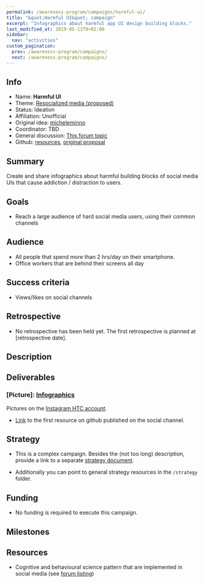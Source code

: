 ```yaml
---
permalink: /awareness-program/campaigns/harmful-ui/
title: "&quot;Harmful UI&quot; campaign"
excerpt: "Infographics about harmful app UI design building blocks."
last_modified_at: 2019-05-11T9+02:00
sidebar:
  nav: "activities"
custom_pagination:
  prev: /awareness-program/campaigns/
  next: /awareness-program/campaigns/
---
```


<!-- Please fill in the information below each header according to the instructions.

       - Do NOT remove section headers. Instead add the placeholder text if the section is not needed.
       - You can leave the comments. They can be helpful when editing the issue later on.
       - Replace brackets with appropriate information (unless part of a link), leaving formatting intact.
       - The non-comments texts below provide examples, unless they are placeholder text

    Note: You will not be wasting your time documenting all this. The information in this issue
          should be copied to the Campaign README.md after your feedback is incorporated.
-->

## Info

<!-- Provide short name that reflects the gist of the campaign, used as working title.
      Also add the link to community forum topic that is used for general discussion.

      Valid values for 'Status' are: Ideation, Preparing, Launched, Finished
      Valid values for 'Affiliation' are: Official, Unofficial
      Original idea: Link to forum user that first came up with campaign idea
      Coordinator: Link to forum user responsible for coordinating tasks for this campaign, or 'TBD'
-->

- Name: **Harmful UI**
- Theme: [Resocialized media (proposed)](https://github.com/humanetech-community/humanetech-community-awareness/issues/61)
- Status: Ideation
- Affiliation: Unofficial
- Original idea: [micheleminno](https://community.humanetech.com/u/micheleminno/summary)
- Coordinator: TBD
- General discussion: [This forum topic](https://community.humanetech.com/t/infographic-about-harmful-app-ui-design-building-blocks-discussion/3558/24)
- Github: [resources](https://github.com/humanetech-community/awareness-program/tree/master/campaigns/harmful-ui), [original proposal](https://github.com/humanetech-community/awareness-program/issues/67)

## Summary

<!-- Clear and concise explanation in 1-3 lines of text. -->

Create and share infographics about harmful building blocks of social media UIs that cause addiction / distraction to users.

## Goals

<!-- Bullet list of the intended effects of the campaign, separated by empty lines. -->

- Reach a large audience of hard social media users, using their common channels



## Audience

<!-- The demographic audience the campaign is targeted to. -->

- All people that spend more than 2 hrs/day on their smartphone.
- Office workers that are behind their screens all day

## Success criteria

<!-- (optional) Bullet list detailing how success is measured. -->

- Views/likes on social channels

## Retrospective

<!-- (optional) Analysis of results after campaign has ended, to see if success criteria were met, and to learn lessons for future campaigns. Use the placeholder text is no retrospective was held yet. Add a date indicator if possible (e.g. 'after 3 months', '24-11-2018'). -->

- No retrospective has been held yet. The first retrospective is planned at [retrospective date].

## Description

<!-- A longer, more elaborate description (one or more paragraphs of text) -->



## Deliverables


### [Picture]: [Infographics](deliverable1-url)

Pictures on the [Instagram HTC account](https://www.instagram.com/humane_tech_community/).

- [Link](https://raw.githubusercontent.com/humanetech-community/humanetech-community-awareness/master/campaigns/harmful-ui/Infographic_1.png) to the first resource on github published on the social channel.



## Strategy

<!-- Outline the (draft) strategy required to attain the success criteria (one or more paragraphs of text, use formatting - like lists - where appropriate). Use this placeholder text if this section is not needed:

- This campaign does not require a strategy. Strategy is defined on the Theme, or in Deliverables.
 -->

- This is a complex campaign. Besides the (not too long) description, provide a link to a separate [strategy document](campaigns/[campaign-folder]/campaign-strategy.md).

- Additionally you can point to general strategy resources in the `/strategy` folder.

## Funding

<!-- (optional) Financial requirements, required budget, ways to obtain funds (keep it short, couple of paragraphs, some bullets). If necessary link to separate detailed funding document. Use the placeholder text if no funding is required. -->

- No funding is required to execute this campaign.

## Milestones

<!-- (optional) Bullet list of past and future milestones for the campaign. Or placeholder bullet "No milestones have been defined." -->



## Resources

<!-- (optional) Links to relevant folders, files and external information, or leave the placeholder text. -->

- Cognitive and behavioural science pattern that are implemented in social media (see [forum listing](https://community.humanetech.com/t/2951))
